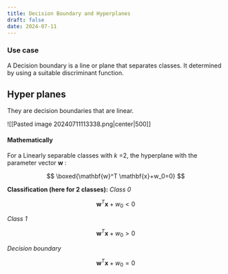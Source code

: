 ```yaml
---
title: Decision Boundary and Hyperplanes
draft: false
date: 2024-07-11
---
```


### Use case 
A Decision boundary is a line or plane that separates classes. It determined by using a suitable discriminant function. 

## Hyper planes
They are decision boundaries that are linear.

![[Pasted image 20240711113338.png|center|500]]
#### Mathematically
For a Linearly separable classes with $k$ =2, the hyperplane with the parameter vector $\mathbf{w}$ :

$$
\boxed{\mathbf{w}^T \mathbf{x}+w_0=0}
$$


**Classification (here for 2 classes):**
*Class 0*

$$
\mathbf{w}^T \mathbf{x}+w_0<0
$$


*Class 1*

$$
\mathbf{w}^T \mathbf{x}+w_0>0
$$


*Decision boundary*

$$
\mathbf{w}^T \mathbf{x}+w_0=0
$$







